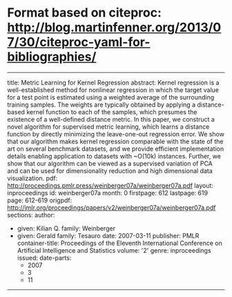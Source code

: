 # Format based on citeproc: http://blog.martinfenner.org/2013/07/30/citeproc-yaml-for-bibliographies/
---
title: Metric Learning for Kernel Regression
abstract: Kernel regression is a well-established method for nonlinear regression
  in which the target value for a test point is estimated using a weighted average
  of the surrounding training samples. The weights are typically obtained by applying
  a distance-based kernel function to each of the samples, which presumes the existence
  of a well-defined distance metric. In this paper, we construct a novel algorithm
  for supervised metric learning, which learns a distance function by directly minimizing
  the leave-one-out regression error. We show that our algorithm makes kernel regression
  comparable with the state of the art on several benchmark datasets, and we provide
  efficient implementation details enabling application to datasets with ~O(10k) instances.
  Further, we show that our algorithm can be viewed as a supervised variation of PCA
  and can be used for dimensionality reduction and high dimensional data visualization.
pdf: http://proceedings.pmlr.press/weinberger07a/weinberger07a.pdf
layout: inproceedings
id: weinberger07a
month: 0
firstpage: 612
lastpage: 619
page: 612-619
origpdf: http://jmlr.org/proceedings/papers/v2/weinberger07a/weinberger07a.pdf
sections: 
author:
- given: Kilian Q.
  family: Weinberger
- given: Gerald
  family: Tesauro
date: 2007-03-11
publisher: PMLR
container-title: Proceedings of the Eleventh International Conference on Artificial
  Intelligence and Statistics
volume: '2'
genre: inproceedings
issued:
  date-parts:
  - 2007
  - 3
  - 11
---
